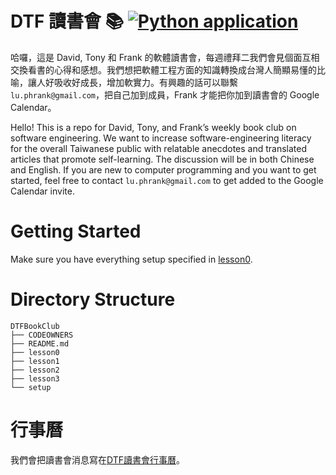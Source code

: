 
# DTF 讀書會 📚 [![Python application](https://github.com/bootyburglar/DTFBookClub/actions/workflows/python-app.yml/badge.svg)](https://github.com/bootyburglar/DTFBookClub/actions/workflows/python-app.yml)
哈囉，這是 David, Tony 和 Frank 的軟體讀書會，每週禮拜二我們會見個面互相交換看書的心得和感想。我們想把軟體工程方面的知識轉換成台灣人簡顯易懂的比喻，讓人好吸收好成長，增加軟實力。有興趣的話可以聯繫 `lu.phrank@gmail.com`，把自己加到成員，Frank 才能把你加到讀書會的 Google Calendar。

Hello! This is a repo for David, Tony, and Frank’s weekly book club on software engineering. We want to increase software-engineering literacy for the overall Taiwanese public with relatable anecdotes and translated articles that promote self-learning. The discussion will be in both Chinese and English. If you are new to computer programming and you want to get started, feel free to contact `lu.phrank@gmail.com` to get added to the Google Calendar invite.

# Getting Started
Make sure you have everything setup specified in [lesson0](/lesson0/README.md).

# Directory Structure
```
DTFBookClub
├── CODEOWNERS
├── README.md
├── lesson0
├── lesson1
├── lesson2
├── lesson3
└── setup
```

# 行事曆
我們會把讀書會消息寫在[DTF讀書會行事曆](https://docs.google.com/document/d/1Mw8czzSHou0IzPl497NTWoh2JsW_cphIxfXHlWq0YsE/edit?usp=sharing)。
